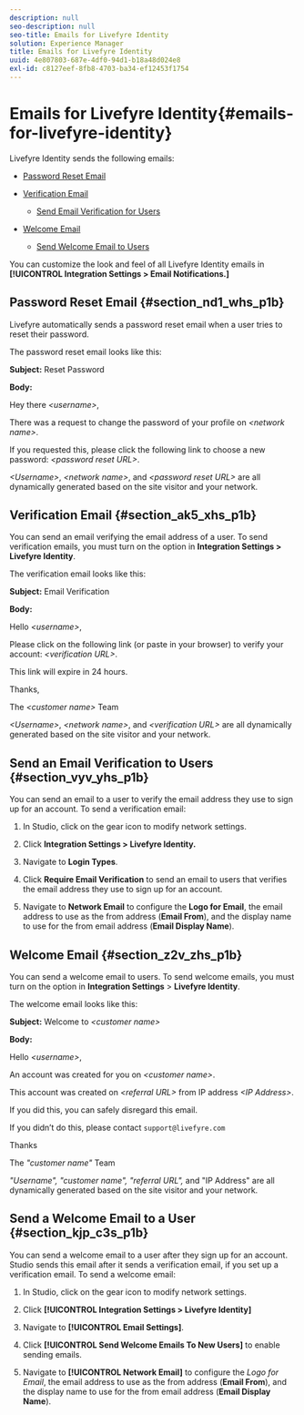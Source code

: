 ```yaml
---
description: null
seo-description: null
seo-title: Emails for Livefyre Identity
solution: Experience Manager
title: Emails for Livefyre Identity
uuid: 4e807803-687e-4df0-94d1-b18a48d024e8
exl-id: c8127eef-8fb8-4703-ba34-ef12453f1754
---
```

# Emails for Livefyre Identity{#emails-for-livefyre-identity}

Livefyre Identity sends the following emails:

* [Password Reset Email](#c_emails_for_livefyre_identity/section_nd1_whs_p1b) 
* [Verification Email](#c_emails_for_livefyre_identity/section_ak5_xhs_p1b)
  * [Send Email Verification for Users](#c_emails_for_livefyre_identity/section_vyv_yhs_p1b)

* [Welcome Email](#c_emails_for_livefyre_identity/section_z2v_zhs_p1b)
  * [Send Welcome Email to Users](#c_emails_for_livefyre_identity/section_kjp_c3s_p1b)

You can customize the look and feel of all Livefyre Identity emails in **[!UICONTROL Integration Settings > Email Notifications.]**

## Password Reset Email {#section_nd1_whs_p1b}

Livefyre automatically sends a password reset email when a user tries to reset their password.

The password reset email looks like this:

**Subject:** Reset Password

**Body:**

Hey there *&lt;username&gt;*,

There was a request to change the password of your profile on *&lt;network name&gt;*.

If you requested this, please click the following link to choose a new password: *&lt;password reset URL&gt;*.

*&lt;Username&gt;*, *&lt;network name&gt;*, and *&lt;password reset URL&gt;* are all dynamically generated based on the site visitor and your network.

## Verification Email {#section_ak5_xhs_p1b}

You can send an email verifying the email address of a user. To send verification emails, you must turn on the option in **Integration Settings > Livefyre Identity**.

The verification email looks like this:

**Subject:** Email Verification

**Body:**

Hello *&lt;username&gt;*,

Please click on the following link (or paste in your browser) to verify your account: *&lt;verification URL&gt;*.

This link will expire in 24 hours.

Thanks,

The *&lt;customer name&gt;* Team

*&lt;Username&gt;*, *&lt;network name&gt;*, and *&lt;verification URL&gt;* are all dynamically generated based on the site visitor and your network.

## Send an Email Verification to Users {#section_vyv_yhs_p1b}

You can send an email to a user to verify the email address they use to sign up for an account. To send a verification email:

1. In Studio, click on the gear icon to modify network settings.
1. Click **Integration Settings > Livefyre Identity.**

1. Navigate to **Login Types**.
1. Click **Require Email Verification** to send an email to users that verifies the email address they use to sign up for an account.
1. Navigate to **Network Email** to configure the **Logo for Email**, the email address to use as the from address (**Email From**), and the display name to use for the from email address (**Email Display Name**).

## Welcome Email {#section_z2v_zhs_p1b}

You can send a welcome email to users. To send welcome emails, you must turn on the option in **Integration Settings** > **Livefyre Identity**.

The welcome email looks like this:

**Subject:** Welcome to *&lt;customer name&gt;*

**Body:**

Hello *&lt;username&gt;*,

An account was created for you on *&lt;customer name&gt;*.

This account was created on *&lt;referral URL&gt;* from IP address *&lt;IP Address&gt;*.

If you did this, you can safely disregard this email.

If you didn’t do this, please contact `support@livefyre.com`

Thanks

The *&quot;customer name&quot;* Team

*&quot;Username&quot;, &quot;customer name&quot;, &quot;referral URL&quot;,* and &quot;IP Address&quot; are all dynamically generated based on the site visitor and your network.

## Send a Welcome Email to a User {#section_kjp_c3s_p1b}

You can send a welcome email to a user after they sign up for an account. Studio sends this email after it sends a verification email, if you set up a verification email. To send a welcome email:

1. In Studio, click on the gear icon to modify network settings.
1. Click **[!UICONTROL Integration Settings > Livefyre Identity]**

1. Navigate to **[!UICONTROL Email Settings]**.

1. Click **[!UICONTROL Send Welcome Emails To New Users]** to enable sending emails.
1. Navigate to **[!UICONTROL Network Email]** to configure the *Logo for Email*, the email address to use as the from address (**Email From**), and the display name to use for the from email address (**Email Display Name**).
